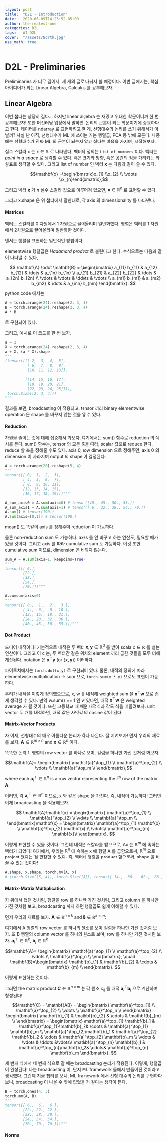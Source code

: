 ```yaml
---
layout: post
title:  "D2L - Introduction"
date:   2020-06-09T14:25:52-05:00
author: the-realest-one
categories: D2L
tags:	AI D2L
cover:  "/assets/North.jpg"
use_math: true
---
```


# D2L - Preliminaries

Preliminaries 가 너무 길어서, 세 개의 글로 나눠서 쓸 예정이다.
이번 글에서는, 핵심 아이디어가 되는 Linear Algebra, Calculus 를 공부해보자.

## Linear Algebra

이번 챕터는 상당히 길다... 하지만 linear algebra 는 재밌고 위대한 학문이니까 한 번 공부해보자!
또한 머신러닝 입장에서 말하면, 논리의 근본이 되는 학문이기에 중요하다고 한다.
데이터를 ndarray 로 표현하려고 한 게, 선형대수의 논리를 쓰기 위해서가 아닐끼?
사실 난 아직, 선형대수가 ML 에 쓰이는 거는 행렬곱, PCA 등 밖에 모른다. 나중에는 선형대수가 진짜 ML 의 근본이 되는지 알고 싶다는 마음을 가지며, 시작해보자.

실수 스칼라 x 는 $x \in \mathbb{R}$ 로 나타낸다.
벡터의 정의는 `List of numbers` 이다. 벡터는 *point in a space* 로 생각할 수 있다. 혹은 크기와 방향, 혹은 공간의 점을 가리키는 화살표로 생각할 수 있다.
그리고 list of number 인 벡터 $\mathbf{x}$ 는 다음과 같이 쓸 수 있다.

$$\mathbf{x} =\begin{bmatrix}x_{1}  \\x_{2}  \\ \vdots  \\x_{n}\end{bmatrix},$$

그리고 벡터 $\mathbf{x}$ 가 $n$ 실수 스칼라 값으로 이루어져 있으면, $\mathbf{x} \in \mathbb{R}^n$ 로 표현할 수 있다.

그리고 x.shape 은 위 챕터에서 말한대로, 각 axis 의 dimensionality 를 나타낸다.

#### Matrices

벡터는 스칼라를 0 차원에서 1 차원으로 끌어올리며 일반화했다.
행렬은 벡터를 1 차원에서 2차원으로 끌어올리며 일반화한 것이다.

텐서는 행렬을 표현하는 일반적인 방법이다.

elementwise 행렬곱은 *Hadamard product* 로 불린다고 한다. 수식으로는 다음과 같이 나타낼 수 있다,

$$
\mathbf{A} \odot \mathbf{B} =
\begin{bmatrix}
    a_{11}  b_{11} & a_{12}  b_{12} & \dots  & a_{1n}  b_{1n} \\
    a_{21}  b_{21} & a_{22}  b_{22} & \dots  & a_{2n}  b_{2n} \\
    \vdots & \vdots & \ddots & \vdots \\
    a_{m1}  b_{m1} & a_{m2}  b_{m2} & \dots  & a_{mn}  b_{mn}
\end{bmatrix}.
$$

python code 에서는
```python
A = torch.arange(24).reshape(2, 3, 4)
B = torch.arange(24).reshape(2, 3, 4)
A * B 
```
로 구현되어 있다.

그리고, 예시로 이 코드를 한 번 보자.

```python
a = 2
X = torch.arange(24).reshape(2, 3, 4)
a + X, (a * X).shape
"""
(tensor([[[ 2,  3,  4,  5],
          [ 6,  7,  8,  9],
          [10, 11, 12, 13]],
 
         [[14, 15, 16, 17],
          [18, 19, 20, 21],
          [22, 23, 24, 25]]]),
 torch.Size([2, 3, 4]))
"""
```
결과를 보면, broadcasting 이 적용되고, tensor 끼리 binary elementwise operation 은 shape 를 바꾸지 않는 것을 알 수 있다.


#### Reduction

차원을 줄이는 것에 대해 집중해서 봐보자. 여기에서는 sum() 함수로 reduction 의 예시를 든다,
sum() 함수는, tensor 의 모든 축을 따라, scalar 값으로 reduce 한다. reduce 할 축을 정해줄 수도 있다.
axis 0, row dimension 으로 정해주면, axis 0 의 dimension 이 사라지며 output 의 shape 이 결정된다.

```python
A = torch.arange(20).reshape(5, 4)
"""
tensor([[ 0,  1,  2,  3],
        [ 4,  5,  6,  7],
        [ 8,  9, 10, 11],
        [12, 13, 14, 15],
        [16, 17, 18, 19]])"""

A_sum_axis0 = A.sum(axis=0) # tensor([40., 45., 50., 55.])
A_sum_axis1 = A.sum(axis=1) # tensor([ 6., 22., 38., 54., 70.])
A.sum() # tensor(190.)
A.sum(axis=[0,1]) # tensor(190.)
```

mean() 도 똑같이 axis 를 정해주며 reduction 이 가능하다.

물론 non-reduction sum 도 가능하다. axes 를 안 바꾸고 하는 연산도, 필요할 때가 있을 것이다.
그리고 axis 를 따라 cumulative sum 도 가능하다. 이것 또한 cumulative sum 이므로, dimension 은 바뀌지 않는다.

```python
sum_A = A.sum(axis=1, keepdims=True)
"""
tensor([[ 6.],
        [22.],
        [38.],
        [54.],
        [70.]])"""

A.cumsum(axis=0)
"""
tensor([[ 0.,  1.,  2.,  3.],
        [ 4.,  6.,  8., 10.],
        [12., 15., 18., 21.],
        [24., 28., 32., 36.],
        [40., 45., 50., 55.]])"""
```

#### Dot Product

드디어 내적이다!
기본적으로 내적은 두 벡터 $\mathbf{x}, \mathbf{y} \in \mathbb{R}^d$ 를 받아 scala $c \in \mathbb{R}$ 를 뱉는 연산이다.
그리고 이 c 는, 두 벡터간 같은 위치의 element 끼리 곱한 것들을 모두 더해 계산된다.
notation 은 $\mathbf{x}^\top \mathbf{y}$ (or $\langle \mathbf{x}, \mathbf{y}  \rangle$) 이러하다.

파이토치에서는 `torch.dot(x,y)` 로 구현되어 있다.
물론, 내적의 정의에 따라 elementwise multiplication -> sum 으로, `torch.sum(x * y)` 으로도 표현이 가능하다.

우리가 내적을 이렇게 정의했으므로, x, w 를 내적해 weighted sum 을 $\mathbf{x}^\top \mathbf{w}$ 으로 쉽게 생각할 수 있다.
만약 w.sum() == 1 인 w 였다면, 내적 $\mathbf{x}^\top \mathbf{w}$ 은 weighted average 가 될 것이다.
또한 고등학교 때 배운 내적식과 각도 식을 떠올려보자. unit vector 두 개를 내적하면, 내적 값은 사잇각 의 cosine 값이 된다.

#### Matrix-Vector Products

자 이제, 선형대수의 매우 아름다운 논리가 하나 나온다. 잘 지켜보자!
먼저 우리의 재료를 보자. $\mathbf{A} \in \mathbb{R}^{m \times n}$ and $\mathbf{x} \in \mathbb{R}^n$ 이다.

똑똑한 논리 1. 행렬의 row vector 를 하나로 보며, 컬럼을 하나만 가진 것처럼 봐보자.

$$\mathbf{A}=
\begin{bmatrix}
\mathbf{a}^\top_{1} \\
\mathbf{a}^\top_{2} \\
\vdots \\
\mathbf{a}^\top_m \\
\end{bmatrix},$$

where each $\mathbf{a}^\top_{i} \in \mathbb{R}^n$ is a row vector representing the $i^\mathrm{th}$ row of the matrix $\mathbf{A}$.

이러면, 각 $\mathbf{a}^\top_{i} \in \mathbb{R}^n$ 이므로, x 와 같은 shape 을 가진다. 즉, 내적이 가능하다!
그러면 이제 broadcasting 을 적용해보자.

$$
\mathbf{A}\mathbf{x}
= \begin{bmatrix}
\mathbf{a}^\top_{1} \\
\mathbf{a}^\top_{2} \\
\vdots \\
\mathbf{a}^\top_m \\
\end{bmatrix}\mathbf{x}
= \begin{bmatrix}
 \mathbf{a}^\top_{1} \mathbf{x}  \\
 \mathbf{a}^\top_{2} \mathbf{x} \\
\vdots\\
 \mathbf{a}^\top_{m} \mathbf{x}\\
\end{bmatrix}.
$$

이렇게 표현할 수 있을 것이다. 그런데 내적은 스칼라를 뱉으므로, Ax 는 $\mathbb{R}^m$ 에 속하는 벡터가 되었다!
여기에서, 우리는 $\mathbb{R}^n$ 에 속하는 x 에 행렬 A 를 곱함으로써, $\mathbb{R}^m$ 으로 project 했다는 걸 관찰할 수 있다.
즉, 벡터에 행렬을 product 함으로써, shape 을 바꿀 수 있는 것이다!

```python
A.shape, x.shape, torch.mv(A, x)
# (torch.Size([5, 4]), torch.Size([4]), tensor([ 14.,  38.,  62.,  86., 110.]))
```

#### Matrix-Matrix Multiplication

자 위에서 했던 것처럼, 행렬을 row 를 하나만 가진 것처럼, 그리고 column 을 하나만 가진 것처럼 보고, broadcasting 까지 하면 행렬곱도 쉽게 이해할 수 있다.

먼저 우리의 재료를 보자. $\mathbf{A} \in \mathbb{R}^{n \times k}$ and $\mathbf{B} \in \mathbb{R}^{k \times m}$:

여기에서 A 행렬의 row vector 를 하나의 원소를 보며 컬럼을 하나만 가진 것처럼 보자.
또 B 행렬의 column vector 를 하나의 원소로 보며, row 를 하나만 가진 것처럼 보자.
$\mathbf{a}^\top_{i} \in \mathbb{R}^k$, $\mathbf{b}_{j} \in \mathbb{R}^k$

$$\mathbf{A}=
\begin{bmatrix}
\mathbf{a}^\top_{1} \\
\mathbf{a}^\top_{2} \\
\vdots \\
\mathbf{a}^\top_n \\
\end{bmatrix},
\quad \mathbf{B}=\begin{bmatrix}
 \mathbf{b}_{1} & \mathbf{b}_{2} & \cdots & \mathbf{b}_{m} \\
\end{bmatrix}.
$$

이렇게 표현하는 것이다.

그러면 the matrix product $\mathbf{C} \in \mathbb{R}^{n \times m}$ 는
각 원소 $c_{ij}$ 를 내적 $\mathbf{a}^\top_i \mathbf{b}_j$ 으로 계산하며 형성된다!

$$\mathbf{C} = \mathbf{AB} = \begin{bmatrix}
\mathbf{a}^\top_{1} \\
\mathbf{a}^\top_{2} \\
\vdots \\
\mathbf{a}^\top_n \\
\end{bmatrix}
\begin{bmatrix}
 \mathbf{b}_{1} & \mathbf{b}_{2} & \cdots & \mathbf{b}_{m} \\
\end{bmatrix}
= \begin{bmatrix}
\mathbf{a}^\top_{1} \mathbf{b}_1 & \mathbf{a}^\top_{1}\mathbf{b}_2& \cdots & \mathbf{a}^\top_{1} \mathbf{b}_m \\
 \mathbf{a}^\top_{2}\mathbf{b}_1 & \mathbf{a}^\top_{2} \mathbf{b}_2 & \cdots & \mathbf{a}^\top_{2} \mathbf{b}_m \\
 \vdots & \vdots & \ddots &\vdots\\
\mathbf{a}^\top_{n} \mathbf{b}_1 & \mathbf{a}^\top_{n}\mathbf{b}_2& \cdots& \mathbf{a}^\top_{n} \mathbf{b}_m
\end{bmatrix}.
$$

세 번째 식에서 네 번째 식으로 갈 때는 broadcasting 논리가 적용된다. 이렇게, 행렬곱이 완성된다!
나는 broadcasting 이, 단지 ML framework 들에서 만들어진 것이라고 생각했다.
그런제 지금 챕터를 보니, ML framework 에서 선형 대수의 논리를 구현하다보니, broadcasting 이 나올 수 밖에 없었을 거 같다는 생각이 든다.

```python
B = torch.ones(4, 3)
torch.mm(A, B)
"""
tensor([[ 6.,  6.,  6.],
        [22., 22., 22.],
        [38., 38., 38.],
        [54., 54., 54.],
        [70., 70., 70.]])"""
```

#### Norms

